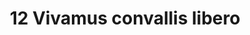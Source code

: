 ---
title: 12 Vivamus convallis libero
image: 44.jpg
thumbnail: 44.jpg
caption: 12 Sed velit lacus, laoreet at venenatis convallis in lorem tincidunt.
---